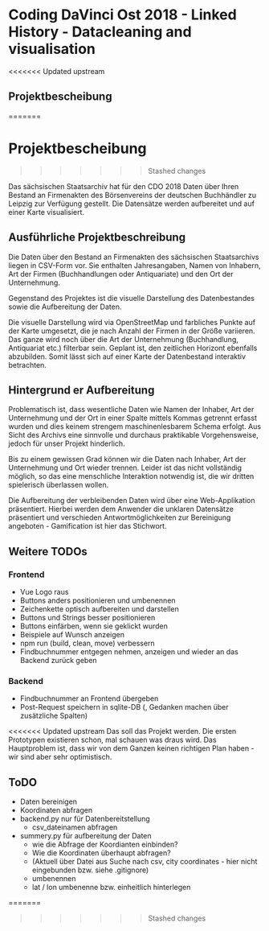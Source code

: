 # Coding DaVinci Ost 2018 - Linked History - Datacleaning and visualisation


<<<<<<< Updated upstream
## Projektbescheibung
=======

# Projektbescheibung
>>>>>>> Stashed changes

Das sächsischen Staatsarchiv hat für den CDO 2018 Daten über Ihren Bestand an Firmenakten des Börsenvereins der deutschen Buchhändler zu Leipzig zur Verfügung gestellt. Die Datensätze werden aufbereitet und auf einer Karte visualisiert. 


## Ausführliche Projektbeschreibung

Die Daten über den Bestand an Firmenakten des sächsischen Staatsarchivs liegen in CSV-Form vor. Sie enthalten Jahresangaben, Namen von Inhabern, Art der Firmen (Buchhandlungen oder Antiquariate) und den Ort der Unternehmung. 
 
Gegenstand des Projektes ist die visuelle Darstellung des Datenbestandes sowie die Aufbereitung der Daten.

Die visuelle Darstellung wird via OpenStreetMap und farbliches Punkte auf der Karte umgesetzt, die je nach Anzahl der Firmen in der Größe variieren. Das ganze wird noch über die Art der Unternehmung (Buchhandlung, Antiquariat etc.) filterbar sein. Geplant ist, den zeitlichen Horizont ebenfalls abzubilden. Somit lässt sich auf einer Karte der Datenbestand interaktiv betrachten.


## Hintergrund er Aufbereitung

Problematisch ist, dass wesentliche Daten wie Namen der Inhaber, Art der Unternehmung und der Ort in einer Spalte mittels Kommas getrennt erfasst wurden und dies keinem strengem maschinenlesbarem Schema erfolgt. Aus Sicht des Archivs eine sinnvolle und durchaus praktikable Vorgehensweise, jedoch für unser Projekt hinderlich. 

Bis zu einem gewissen Grad können wir die Daten nach Inhaber, Art der Unternehmung und Ort wieder trennen. Leider ist das nicht vollständig möglich, so das eine menschliche Interaktion notwendig ist, die wir dritten spielerisch überlassen wollen.

Die Aufbereitung der verbleibenden Daten wird über eine Web-Applikation präsentiert. Hierbei werden dem Anwender die unklaren Datensätze präsentiert und verschieden Antwortmöglichkeiten zur Bereinigung angeboten - Gamification ist hier das Stichwort.


## Weitere TODOs

### Frontend
* Vue Logo raus
* Buttons anders positionieren und umbenennen
* Zeichenkette optisch aufbereiten und darstellen
* Buttons und Strings besser positionieren
* Buttons einfärben, wenn sie geklickt wurden
* Beispiele auf Wunsch anzeigen
* npm run (build, clean, move) verbessern
* Findbuchnummer entgegen nehmen, anzeigen und wieder an das Backend zurück geben


### Backend
* Findbuchnummer an Frontend übergeben
* Post-Request speichern in sqlite-DB (, Gedanken machen über zusätzliche Spalten)



<<<<<<< Updated upstream
Das soll das Projekt werden. Die ersten Prototypen existieren schon, mal schauen was draus wird. Das Hauptproblem ist, dass wir von dem Ganzen keinen richtigen Plan haben - wir sind aber sehr optimistisch.


## ToDO

* Daten bereinigen
* Koordinaten abfragen
* backend.py nur für Datenbereitstellung
  * csv_dateinamen abfragen
* summery.py für aufbereitung der Daten
  * wie die Abfrage der Koordianten einbinden?
  * Wie die Koordinaten überhaupt abfragen?
  * (Aktuell über Datei aus Suche nach csv, city coordinates - hier nicht eingebunden bzw. siehe .gitignore)
  * umbenennen
  * lat / lon umbenenne bzw. einheitlich hinterlegen

  
  

=======
>>>>>>> Stashed changes
